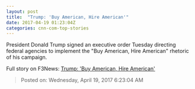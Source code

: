 ```yaml
---
layout: post
title:  "Trump: 'Buy American, Hire American'"
date: 2017-04-19 01:23:04Z
categories: cnn-com-top-stories
---
```


President Donald Trump signed an executive order Tuesday directing federal agencies to implement the "Buy American, Hire American" rhetoric of his campaign.


Full story on F3News: [Trump: 'Buy American, Hire American'](http://www.f3nws.com/n/4qhDgF)

> Posted on: Wednesday, April 19, 2017 6:23:04 AM
